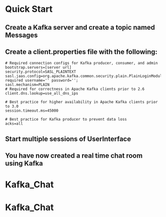 # Quick Start

## Create a Kafka server and create a topic named Messages

## Create a client.properties file with the following: 

	# Required connection configs for Kafka producer, consumer, and admin  
	bootstrap.servers=[server url]  
	security.protocol=SASL_PLAINTEXT
	sasl.jaas.config=org.apache.kafka.common.security.plain.PlainLoginModule required username='' password='';  
	sasl.mechanism=PLAIN  
	# Required for correctness in Apache Kafka clients prior to 2.6  
	client.dns.lookup=use_all_dns_ips  
	  
	# Best practice for higher availability in Apache Kafka clients prior to 3.0  
	session.timeout.ms=45000  
	  
	# Best practice for Kafka producer to prevent data loss  
	acks=all


## Start multiple sessions of UserInterface

## You have now created a real time chat room using Kafka
# Kafka_Chat
# Kafka_Chat
